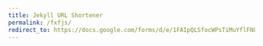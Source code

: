 ```yaml
---
title: Jekyll URL Shortener
permalink: /fxfjs/
redirect_to: https://docs.google.com/forms/d/e/1FAIpQLSfocWPsTiMuYflFNLe_3OgO8flnnsrmSFBCY-YCmCpZf34Plg/viewform?usp=sf_link
---
```


